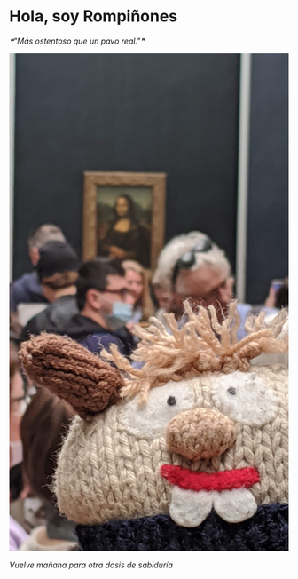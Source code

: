 # Hola, soy Rompiñones

<!--STARTS_HERE_QUOTE_README-->
<i>❝"Más ostentoso que un pavo real."❞</i>
<!--ENDS_HERE_QUOTE_README-->

<!--START_SECTION:update_image-->
![alt text](https://raw.githubusercontent.com/focaalvarez/rompinones/main/.github/images/IMG_20220430_131029.jpg?raw=true)
<!--END_SECTION:update_image-->

*Vuelve mañana para otra dosis de sabiduría*
